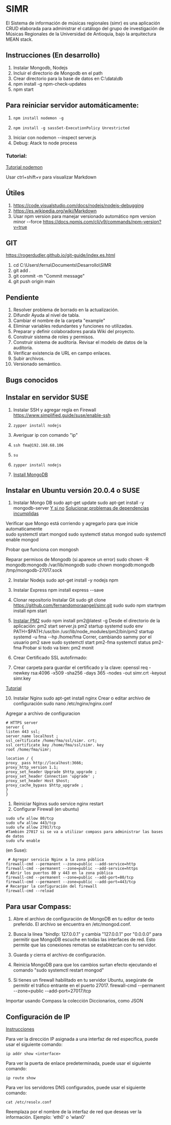 # SIMR
El Sistema de información de músicas regionales (simr) es una aplicación CRUD elaborada para administrar el catálogo del grupo de investigación de Músicas Regionales de la Universidad de Antioquia, bajo la arquitectura MEAN stack.

## Instrucciones (En desarrollo)
1. Instalar Mongodb, Nodejs
2. Incluir el directorio de Mongodb en el path
3. Crear directorio para la base de datos en C:\data\db
4. npm install -g npm-check-updates
5. npm start

## Para reiniciar servidor automáticamente:
1.     npm install nodemon -g
2.     npm install -g sassSet-ExecutionPolicy Unrestricted
3. Iniciar con    nodemon --inspect server.js 
4. Debug: Atack to node process

### Tutorial:
[Tutorial nodemon](https://www.digitalocean.com/community/tutorials/workflow-nodemon-es)

Usar ctrl+shift+v para visualizar Markdown


## Útiles

1. https://code.visualstudio.com/docs/nodejs/nodejs-debugging
2. https://es.wikipedia.org/wiki/Markdown
3. Usar npm version para manejar versionado automático npm version minor --force
   https://docs.npmjs.com/cli/v9/commands/npm-version?v=true
   
## GIT
https://rogerdudler.github.io/git-guide/index.es.html
1. cd C:\Users\ferna\Documents\Desarrollo\SIMR
2. git add .
3. git commit -m "Commit message"
4. git push origin main

## Pendiente
1. Resolver problema de borrado en la actualización.
2. Difundir Ayuda al nivel de tabla.
3. Cambiar el nombre de la carpeta "example"
4.  Eliminar variables redundantes y funciones no utilizadas.
5.  Preparar y definir colaboradores parala Wiki del proyecto.
6.  Construir sistema de roles y permisos.
7.  Construir sistema de auditoría. Revisar el modelo de datos de la auditoría.
8.  Verificar existencia de URL en campo enlaces.
9.  Subir archivos.
10. Versionado semántico.

## Bugs conocidos

## Instalar en servidor SUSE
1. Instalar SSH y agregar regla en Firewall https://www.simplified.guide/suse/enable-ssh
2.     zypper install nodejs
3. Averiguar ip con comando "ip"
4.     ssh fma@192.168.68.106
5.     su
6.     zypper install nodejs
7. [Install MongoDB](https://www.mongodb.com/docs/manual/tutorial/install-mongodb-on-suse/)
   
## Instalar en Ubuntu versión 20.0.4 o SUSE
1. Instalar Mongo DB 
    sudo apt-get update
    sudo apt-get install -y mongodb-server
[Y si no](https://www.mongodb.com/docs/manual/tutorial/install-mongodb-on-ubuntu/#install-mongodb-community-edition)
[Solucionar problemas de dependencias incumplidas](https://askubuntu.com/questions/1403619/mongodb-install-fails-on-ubuntu-22-04-depends-on-libssl1-1-but-it-is-not-insta)

Verificar que Mongo está corriendo y agregarlo para que inicie automaticamente	
    sudo systemctl start mongod
    sudo systemctl status mongod
    sudo systemctl enable mongod

Probar que funciona con mongosh

Reparar permisos de Mongodb (si aparece un error)
    sudo chown -R mongodb:mongodb /var/lib/mongodb
    sudo chown mongodb:mongodb /tmp/mongodb-27017.sock

2. Instalar Nodejs
    sudo apt-get install -y nodejs npm

3. Instalar Express
    npm install express --save

4. Clonar repositorio
Instalar Git
    sudo git clone https://github.com/fernandomoraangel/simr.git
    sudo sudo npm startnpm install
    npm start

1. [Instalar PM2](https://www.digitalocean.com/community/tutorials/how-to-set-up-a-node-js-application-for-production-on-ubuntu-20-04)
    sudo npm install pm2@latest -g
Desde el directorio de la aplicación:
    pm2 start server.js
    pm2 startup systemd
    sudo env PATH=$PATH:/usr/bin /usr/lib/node_modules/pm2/bin/pm2 startup systemd -u fma --hp /home/fma
Correr, cambiando sammy por el usuario
    pm2 save
    sudo systemctl start pm2-fma
    systemctl status pm2-fma
Probar si todo va bien: 
    pm2 monit

1.  Crear Certificado SSL autofirmado:
2.  Crear carpeta para guardar el certificado y la clave:
    openssl req -newkey rsa:4096 -x509 -sha256 -days 365 -nodes -out simr.crt -keyout simr.key

[Tutorial](]https://liukin.es/como-crear-certificados-autofirmados-en-ubuntu-linux/)

10. Instalar Nginx
    sudo apt-get install nginx
Crear o editar archivo de configuración
    sudo nano /etc/nginx/nginx.conf

Agregar a archivo de configuracion
~~~
# HTTPS server
server {
listen 443 ssl;
server_name localhost ;
ssl_certificate /home/fma/ssl/simr. crt;
ssl_certificate_key /home/fma/ssl/simr. key
root /home/fma/simr;

location / {
proxy_ pass http://localhost:3666;
proxy_http_version 1.1;
proxy_set_header Upgrade $http_upgrade ;
proxy_set_header Connection 'upgrade' ;
proxy_set_header Host $host;
proxy_cache_bypass $http_upgrade ;
}
}
~~~

1.   Reiniciar Nginxs
    sudo service nginx restart
2.   Configurar Firewall (en ubuntu)
~~~
sudo ufw allow 80/tcp
sudo ufw allow 443/tcp
sudo ufw allow 27017/tcp
#También 27017 si se va a utilizar compass para administrar las bases de datos
sudo ufw enable
~~~
 (en Suse):
~~~
 # Agregar servicio Nginx a la zona pública
firewall-cmd --permanent --zone=public --add-service=http
firewall-cmd --permanent --zone=public --add-service=https
# Abrir los puertos 80 y 443 en la zona pública
firewall-cmd --permanent --zone=public --add-port=80/tcp
firewall-cmd --permanent --zone=public --add-port=443/tcp
# Recargar la configuración del firewall
firewall-cmd --reload
 ~~~

## Para usar Compass:

1. Abre el archivo de configuración de MongoDB en tu editor de texto preferido. El archivo se encuentra en /etc/mongod.conf.
2. Busca la línea "bindIp: 127.0.0.1" y cambia "127.0.0.1" por "0.0.0.0" para permitir que MongoDB escuche en todas las interfaces de red. Esto permite que las conexiones remotas se establezcan con tu servidor.
   

4. Guarda y cierra el archivo de configuración.

5. Reinicia MongoDB para que los cambios surtan efecto ejecutando el comando "sudo systemctl restart mongod"

6. Si tienes un firewall habilitado en tu servidor Ubuntu, asegúrate de permitir el tráfico entrante en el puerto 27017.
    firewall-cmd --permanent --zone=public --add-port=27017/tcp
   


Importar usando Compass la colección Diccionarios, como JSON

## Configuración de IP 

[Instrucciones](https://jugandoaseringeniero.wordpress.com/2018/03/01/configuracion-manual-de-los-parametros-de-red-en-opensuse-42-3/)

Para ver la dirección IP asignada a una interfaz de red específica, puede usar el siguiente comando:

    ip addr show <interface>

Para ver la puerta de enlace predeterminada, puede usar el siguiente comando:

    ip route show

Para ver los servidores DNS configurados, puede usar el siguiente comando:

    cat /etc/resolv.conf

Reemplaza <interface> por el nombre de la interfaz de red que deseas ver la información. Ejemplo: 'eth0' o 'wlan0'

